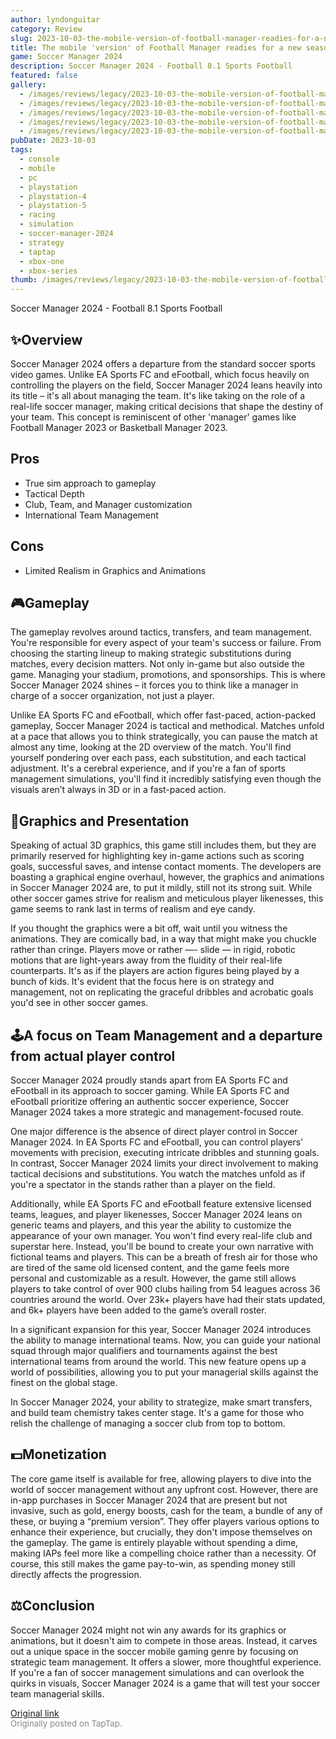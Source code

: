 ```yaml
---
author: lyndonguitar
category: Review
slug: 2023-10-03-the-mobile-version-of-football-manager-readies-for-a-new-season-review-soccer-manager
title: The mobile 'version' of Football Manager readies for a new season | Review - Soccer Manager 2024
game: Soccer Manager 2024
description: Soccer Manager 2024 - Football 8.1 Sports Football
featured: false
gallery:
  - /images/reviews/legacy/2023-10-03-the-mobile-version-of-football-manager-readies-for-a-new-season--review---soccer-manager--0.avif
  - /images/reviews/legacy/2023-10-03-the-mobile-version-of-football-manager-readies-for-a-new-season--review---soccer-manager--1.avif
  - /images/reviews/legacy/2023-10-03-the-mobile-version-of-football-manager-readies-for-a-new-season--review---soccer-manager--2.avif
  - /images/reviews/legacy/2023-10-03-the-mobile-version-of-football-manager-readies-for-a-new-season--review---soccer-manager--3.avif
  - /images/reviews/legacy/2023-10-03-the-mobile-version-of-football-manager-readies-for-a-new-season--review---soccer-manager--4.avif
pubDate: 2023-10-03
tags:
  - console
  - mobile
  - pc
  - playstation
  - playstation-4
  - playstation-5
  - racing
  - simulation
  - soccer-manager-2024
  - strategy
  - taptap
  - xbox-one
  - xbox-series
thumb: /images/reviews/legacy/2023-10-03-the-mobile-version-of-football-manager-readies-for-a-new-season--review---soccer-manager--0.avif
---
```


Soccer Manager 2024 - Football
8.1
Sports
Football


## ✨Overview
Soccer Manager 2024 offers a departure from the standard soccer sports video games. Unlike EA Sports FC and eFootball, which focus heavily on controlling the players on the field, Soccer Manager 2024 leans heavily into its title – it's all about managing the team. It's like taking on the role of a real-life soccer manager, making critical decisions that shape the destiny of your team. This concept is reminiscent of other 'manager' games like Football Manager 2023 or Basketball Manager 2023.




## Pros
- True sim approach to gameplay
- Tactical Depth
- Club, Team, and Manager customization
- International Team Management




## Cons
- Limited Realism in Graphics and Animations



## 🎮Gameplay
The gameplay revolves around tactics, transfers, and team management. You're responsible for every aspect of your team's success or failure. From choosing the starting lineup to making strategic substitutions during matches, every decision matters.  Not only in-game but also outside the game. Managing your stadium, promotions, and sponsorships. This is where Soccer Manager 2024 shines – it forces you to think like a manager in charge of a soccer organization, not just a player.

Unlike EA Sports FC and eFootball, which offer fast-paced, action-packed gameplay, Soccer Manager 2024 is tactical and methodical. Matches unfold at a pace that allows you to think strategically, you can pause the match at almost any time, looking at the 2D overview of the match. You'll find yourself pondering over each pass, each substitution, and each tactical adjustment. It's a cerebral experience, and if you're a fan of sports management simulations, you'll find it incredibly satisfying even though the visuals aren’t always in 3D or in a fast-paced action.


## 🎨Graphics and Presentation
Speaking of actual 3D graphics, this game still includes them, but they are primarily reserved for highlighting key in-game actions such as scoring goals, successful saves, and intense contact moments. The developers are boasting a graphical engine overhaul, however, the graphics and animations in Soccer Manager 2024 are, to put it mildly, still not its strong suit. While other soccer games strive for realism and meticulous player likenesses, this game seems to rank last in terms of realism and eye candy.

If you thought the graphics were a bit off, wait until you witness the animations. They are comically bad, in a way that might make you chuckle rather than cringe. Players move or rather —- slide — in rigid, robotic motions that are light-years away from the fluidity of their real-life counterparts. It's as if the players are action figures being played by a bunch of kids. It's evident that the focus here is on strategy and management, not on replicating the graceful dribbles and acrobatic goals you'd see in other soccer games.


## 🕹A focus on Team Management and a departure from actual player control
Soccer Manager 2024 proudly stands apart from EA Sports FC and eFootball in its approach to soccer gaming. While EA Sports FC and eFootball prioritize offering an authentic soccer experience, Soccer Manager 2024 takes a more strategic and management-focused route.

One major difference is the absence of direct player control in Soccer Manager 2024. In EA Sports FC and eFootball, you can control players' movements with precision, executing intricate dribbles and stunning goals. In contrast, Soccer Manager 2024 limits your direct involvement to making tactical decisions and substitutions. You watch the matches unfold as if you're a spectator in the stands rather than a player on the field.

Additionally, while EA Sports FC and eFootball feature extensive licensed teams, leagues, and player likenesses, Soccer Manager 2024 leans on generic teams and players, and this year the ability to customize the appearance of your own manager. You won't find every real-life club and superstar here. Instead, you'll be bound to create your own narrative with fictional teams and players. This can be a breath of fresh air for those who are tired of the same old licensed content, and the game feels more personal and customizable as a result. However, the game still allows players to take control of over 900 clubs hailing from 54 leagues across 36 countries around the world. Over 23k+ players have had their stats updated, and 6k+ players have been added to the game’s overall roster.

In a significant expansion for this year, Soccer Manager 2024 introduces the ability to manage international teams. Now, you can guide your national squad through major qualifiers and tournaments against the best international teams from around the world. This new feature opens up a world of possibilities, allowing you to put your managerial skills against the finest on the global stage.

In Soccer Manager 2024, your ability to strategize, make smart transfers, and build team chemistry takes center stage. It's a game for those who relish the challenge of managing a soccer club from top to bottom.


## 💵Monetization
The core game itself is available for free, allowing players to dive into the world of soccer management without any upfront cost. However, there are in-app purchases in Soccer Manager 2024 that are present but not invasive, such as gold, energy boosts, cash for the team, a bundle of any of these, or buying a “premium version”. They offer players various options to enhance their experience, but crucially, they don't impose themselves on the gameplay. The game is entirely playable without spending a dime, making IAPs feel more like a compelling choice rather than a necessity. Of course, this still makes the game pay-to-win, as spending money still directly affects the progression.


## ⚖️Conclusion
Soccer Manager 2024 might not win any awards for its graphics or animations, but it doesn't aim to compete in those areas. Instead, it carves out a unique space in the soccer mobile gaming genre by focusing on strategic team management. It offers a slower, more thoughtful experience. If you're a fan of soccer management simulations and can overlook the quirks in visuals, Soccer Manager 2024 is a game that will test your soccer team managerial skills.

[Original link](https://www.taptap.io/post/6385905)<br><span style="font-size: 0.95em; color: #888;">Originally posted on TapTap.</span>